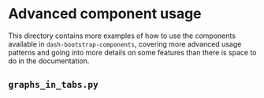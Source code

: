 # Advanced component usage

This directory contains more examples of how to use the components available
in `dash-bootstrap-components`, covering more advanced usage patterns and going
into more details on some features than there is space to do in the
documentation.

## `graphs_in_tabs.py`
